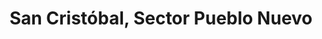 ---
title: San Cristóbal, Sector Pueblo Nuevo
url: /san-cristobal-sector-pueblo-nuevo/
latitude: 7.783
longitude: -72.217
---